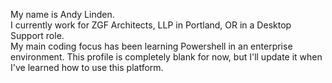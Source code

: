 My name is Andy Linden.  
I currently work for ZGF Architects, LLP in Portland, OR in a Desktop Support role.  
My main coding focus has been learning Powershell in an enterprise environment. This profile is completely blank for now, but I'll update it when I've learned how to use this platform. 


<!---
aklinden/aklinden is a ✨ special ✨ repository because its `README.md` (this file) appears on your GitHub profile.
You can click the Preview link to take a look at your changes.
--->
